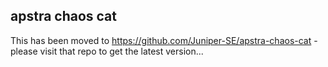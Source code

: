 ## apstra chaos cat
This has been moved to https://github.com/Juniper-SE/apstra-chaos-cat - please visit that repo to get the latest version...
